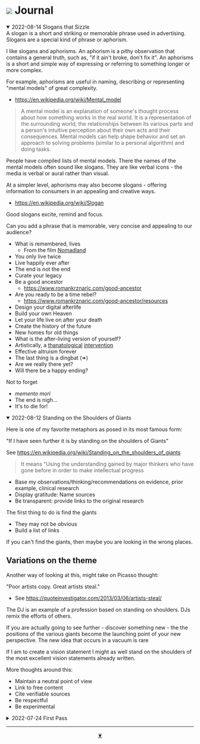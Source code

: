 # [![](https://pushme-pullyou.github.io/tootoo-2022/assets/icons/mark-github.svg )]( https://github.com/evereverland/2022/blob/main/pages/journal.md "Source code on GitHub" ) Journal

<details open>
<summary>2022-08-14 Slogans that Sizzle</summary>
A slogan is a short and striking or memorable phrase used in advertising. Slogans are a special kind of phrase or aphorism.

I like slogans and aphorisms. An aphorism is a pithy observation that contains a general truth, such as, "if it ain't broke, don't fix it". An aphorisms is a short and simple way of expressing or referring to something longer or more complex.

For example, aphorisms are useful in naming, describing or representing "mental models" of great complexity.

* https://en.wikipedia.org/wiki/Mental_model

> A mental model is an explanation of someone's thought process about how something works in the real world. It is a representation of the surrounding world, the relationships between its various parts and a person's intuitive perception about their own acts and their consequences. Mental models can help shape behavior and set an approach to solving problems (similar to a personal algorithm) and doing tasks.

People have compiled lists of mental models. There the names of the mental models often sound like slogans. They are like verbal icons - the media is verbal or aural rather than visual.

At a simpler level, aphorisms may also become slogans - offering information to consumers in an appealing and creative ways.

* https://en.wikipedia.org/wiki/Slogan

Good slogans excite, remind and focus.

Can you add a phrase that is memorable, very concise and appealing to our audience?

* What is remembered, lives
  * From the film [Nomadland]( https://www.imdb.com/title/tt9770150/characters/nm0000531 )
* You only live twice
* Live happily ever after
* The end is not the end
* Curate your legacy
* Be a good ancestor
  * https://www.romankrznaric.com/good-ancestor
* Are you ready to be a time rebel?
  * https://www.romankrznaric.com/good-ancestor/resources
* Design your digital afterlife
* Build your own Heaven
* Let your life live on after your death
* Create the history of the future
* New homes for old things
* What is the after-living version of yourself?
* Artistically, a [thanatological]( https://en.wikipedia.org/wiki/Thanatology ) [intervention]( https://en.wikipedia.org/wiki/Art_intervention )
* Effective altruism forever
* The last thing is a dingbat (❧)
* Are we really there yet?
* Will there be a happy ending?

Not to forget

* _memento mori_
* The end is nigh...
* It's to die for!

</details>

<details open><summary> 2022-08-12 Standing on the Shoulders of Giants</summary>

Here is one of my favorite metaphors as posed in its most famous form:

"If I have seen further it is by standing on the shoulders of Giants"

See https://en.wikipedia.org/wiki/Standing_on_the_shoulders_of_giants

> It means "Using the understanding gained by major thinkers who have gone before in order to make intellectual progress

* Base my observations/thinking/recommendations on evidence, prior example, clinical research
* Display gratitude: Name sources
* Be transparent: provide links to the original research

The first thing to do is find the giants

* They may not be obvious
* Build a list of links

If you can't find the giants, then maybe you are looking in the wrong places.


## Variations on the theme

Another way of looking at this, might take on Picasso thought:

"Poor artists copy. Great artists steal."

* See https://quoteinvestigator.com/2013/03/06/artists-steal/

The DJ is an example of a profession based on standing on shoulders. DJs remix the efforts of others.

If you are actually going to see further - discover something new - the the positions of the various giants become the launching point of your new perspective. The new idea that occurs in a vacuum is rare

If I am to create a vision statement I might as well stand on the shoulders of the most excellent vision statements already written.


More thoughts around this:

* Maintain a neutral point of view
* Link to free content
* Cite verifiable sources
* Be respectful
* Be experimental

</details>

 <details> <summary>2022-07-24 First Pass</summary>

This is a first pass - and the first day - at creating an EverEverLand website to replaces the 2019 release. More to come!

 </details>

***

<center title="Hello! Click me to go up to the top" ><a class=aDingbat href=javascript:window.scrollTo(0,0);> ❦ </a></center>
